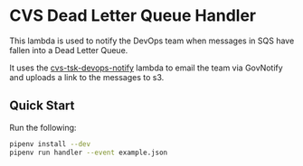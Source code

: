 # CVS Dead Letter Queue Handler

This lambda is used to notify the DevOps team when messages in SQS have fallen into a Dead Letter Queue.

It uses the [cvs-tsk-devops-notify][notify-link] lambda to email the team via GovNotify and uploads a link to the messages to s3.

[notify-link]: https://github.com/dvsa/cvs-tsk-devops-notify

## Quick Start
Run the following:
```bash
pipenv install --dev
pipenv run handler --event example.json
```
